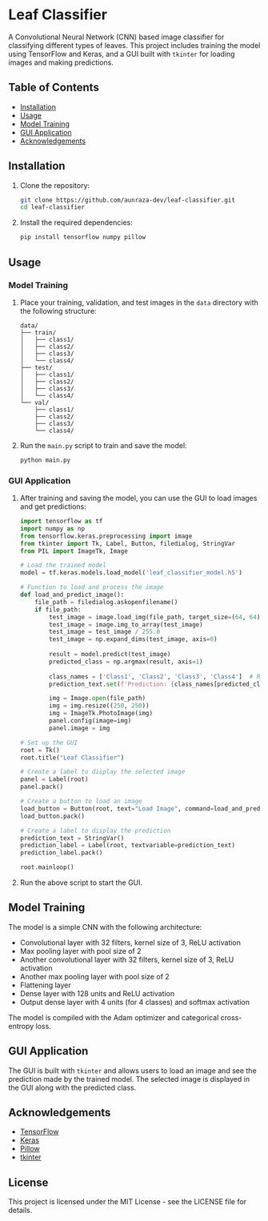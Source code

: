 # Leaf Classifier

A Convolutional Neural Network (CNN) based image classifier for classifying different types of leaves. This project includes training the model using TensorFlow and Keras, and a GUI built with `tkinter` for loading images and making predictions.

## Table of Contents

- [Installation](#installation)
- [Usage](#usage)
- [Model Training](#model-training)
- [GUI Application](#gui-application)
- [Acknowledgements](#acknowledgements)

## Installation

1. Clone the repository:
    ```bash
    git clone https://github.com/aunraza-dev/leaf-classifier.git
    cd leaf-classifier
    ```

2. Install the required dependencies:
    ```bash
    pip install tensorflow numpy pillow
    ```

## Usage

### Model Training

1. Place your training, validation, and test images in the `data` directory with the following structure:
    ```
    data/
    ├── train/
    │   ├── class1/
    │   ├── class2/
    │   ├── class3/
    │   └── class4/
    ├── test/
    │   ├── class1/
    │   ├── class2/
    │   ├── class3/
    │   └── class4/
    └── val/
        ├── class1/
        ├── class2/
        ├── class3/
        └── class4/
    ```

2. Run the `main.py` script to train and save the model:
    ```bash
    python main.py
    ```

### GUI Application

1. After training and saving the model, you can use the GUI to load images and get predictions:
    ```python
    import tensorflow as tf
    import numpy as np
    from tensorflow.keras.preprocessing import image
    from tkinter import Tk, Label, Button, filedialog, StringVar
    from PIL import ImageTk, Image

    # Load the trained model
    model = tf.keras.models.load_model('leaf_classifier_model.h5')

    # Function to load and process the image
    def load_and_predict_image():
        file_path = filedialog.askopenfilename()
        if file_path:
            test_image = image.load_img(file_path, target_size=(64, 64))
            test_image = image.img_to_array(test_image)
            test_image = test_image / 255.0
            test_image = np.expand_dims(test_image, axis=0)
            
            result = model.predict(test_image)
            predicted_class = np.argmax(result, axis=1)
            
            class_names = ['Class1', 'Class2', 'Class3', 'Class4']  # Replace with actual class names
            prediction_text.set(f'Prediction: {class_names[predicted_class[0]]}')

            img = Image.open(file_path)
            img = img.resize((250, 250))
            img = ImageTk.PhotoImage(img)
            panel.config(image=img)
            panel.image = img

    # Set up the GUI
    root = Tk()
    root.title("Leaf Classifier")

    # Create a label to display the selected image
    panel = Label(root)
    panel.pack()

    # Create a button to load an image
    load_button = Button(root, text="Load Image", command=load_and_predict_image)
    load_button.pack()

    # Create a label to display the prediction
    prediction_text = StringVar()
    prediction_label = Label(root, textvariable=prediction_text)
    prediction_label.pack()

    root.mainloop()
    ```

2. Run the above script to start the GUI.

## Model Training

The model is a simple CNN with the following architecture:
- Convolutional layer with 32 filters, kernel size of 3, ReLU activation
- Max pooling layer with pool size of 2
- Another convolutional layer with 32 filters, kernel size of 3, ReLU activation
- Another max pooling layer with pool size of 2
- Flattening layer
- Dense layer with 128 units and ReLU activation
- Output dense layer with 4 units (for 4 classes) and softmax activation

The model is compiled with the Adam optimizer and categorical cross-entropy loss.

## GUI Application

The GUI is built with `tkinter` and allows users to load an image and see the prediction made by the trained model. The selected image is displayed in the GUI along with the predicted class.

## Acknowledgements

- [TensorFlow](https://www.tensorflow.org/)
- [Keras](https://keras.io/)
- [Pillow](https://python-pillow.org/)
- [tkinter](https://docs.python.org/3/library/tkinter.html)

## License

This project is licensed under the MIT License - see the LICENSE file for details.
